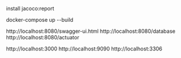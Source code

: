 install jacoco:report

docker-compose up --build


http://localhost:8080/swagger-ui.html
http://localhost:8080/database
http://localhost:8080/actuator

http://localhost:3000
http://localhost:9090
http://localhost:3306